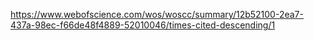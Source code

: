 https://www.webofscience.com/wos/woscc/summary/12b52100-2ea7-437a-98ec-f66de48f4889-52010046/times-cited-descending/1
